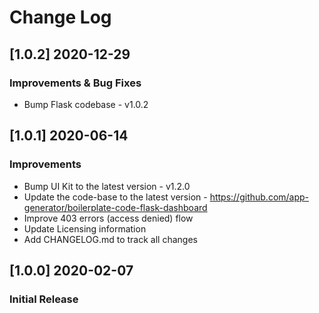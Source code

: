 # Change Log

## [1.0.2] 2020-12-29
### Improvements & Bug Fixes

- Bump Flask codebase - v1.0.2

## [1.0.1] 2020-06-14
### Improvements

- Bump UI Kit to the latest version - v1.2.0
- Update the code-base to the latest version - https://github.com/app-generator/boilerplate-code-flask-dashboard
- Improve 403 errors (access denied) flow
- Update Licensing information
- Add CHANGELOG.md to track all changes

## [1.0.0] 2020-02-07
### Initial Release
